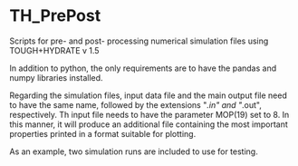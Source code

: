 # TH_PrePost
Scripts for pre- and post- processing numerical simulation files using TOUGH+HYDRATE v 1.5

In addition to python, the only requirements are to have the pandas and numpy libraries installed.

Regarding the simulation files, input data file and the main output file need to have the same name, followed by the extensions "*.in" and "*.out", respectively.
Th input file needs to have the parameter MOP(19) set to 8. In this manner, it will produce an additional file containing the most important
properties printed in a format suitable for plotting.

As an example, two simulation runs are included to use for testing.
